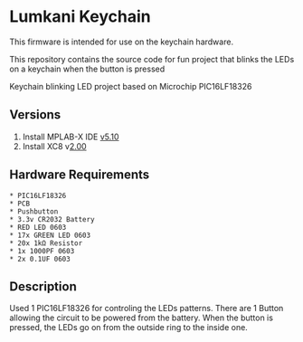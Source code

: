 # **Lumkani Keychain**

This firmware is intended for use on the keychain hardware.

This repository contains the source code for fun project that blinks the LEDs on a keychain when the button is pressed

Keychain blinking LED project based on Microchip PIC16LF18326

## **Versions**

1. Install MPLAB-X IDE [v5.10](https://www.microchip.com/mplab/mplab-x-ide)
2. Install XC8 v[2.00](https://www.microchip.com/mplab/compilers)

## **Hardware Requirements**

    * PIC16LF18326 
    * PCB
	* Pushbutton
    * 3.3v CR2032 Battery
    * RED LED 0603
    * 17x GREEN LED 0603
    * 20x 1kΩ Resistor
	* 1x 1000PF 0603
	* 2x 0.1UF 0603
	
	
## **Description**

Used 1 PIC16LF18326 for controling the LEDs patterns. There are 1 Button allowing the circuit to be powered from the battery. 
When the button is pressed, the LEDs go on from the outside ring to the inside one.


